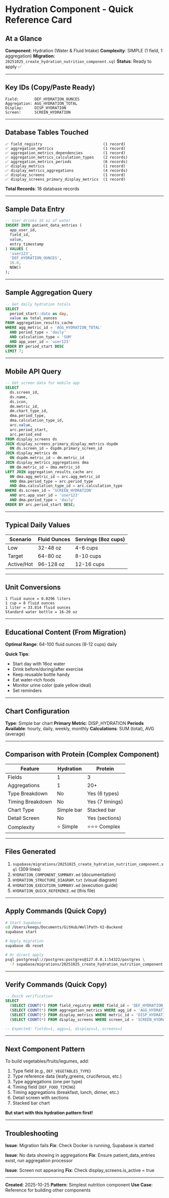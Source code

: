 # Hydration Component - Quick Reference Card

## At a Glance

**Component**: Hydration (Water & Fluid Intake)
**Complexity**: SIMPLE (1 field, 1 aggregation)
**Migration**: `20251025_create_hydration_nutrition_component.sql`
**Status**: Ready to apply ✅

---

## Key IDs (Copy/Paste Ready)

```
Field:       DEF_HYDRATION_OUNCES
Aggregation: AGG_HYDRATION_TOTAL
Display:     DISP_HYDRATION
Screen:      SCREEN_HYDRATION
```

---

## Database Tables Touched

```
✅ field_registry                           (1 record)
✅ aggregation_metrics                      (1 record)
✅ aggregation_metrics_dependencies         (1 record)
✅ aggregation_metrics_calculation_types    (2 records)
✅ aggregation_metrics_periods              (6 records)
✅ display_metrics                          (1 record)
✅ display_metrics_aggregations             (4 records)
✅ display_screens                          (1 record)
✅ display_screens_primary_display_metrics  (1 record)
```

**Total Records**: 18 database records

---

## Sample Data Entry

```sql
-- User drinks 16 oz of water
INSERT INTO patient_data_entries (
  app_user_id,
  field_id,
  value,
  entry_timestamp
) VALUES (
  'user123',
  'DEF_HYDRATION_OUNCES',
  16.0,
  NOW()
);
```

---

## Sample Aggregation Query

```sql
-- Get daily hydration totals
SELECT 
  period_start::date as day,
  value as total_ounces
FROM aggregation_results_cache
WHERE agg_metric_id = 'AGG_HYDRATION_TOTAL'
  AND period_type = 'daily'
  AND calculation_type = 'SUM'
  AND app_user_id = 'user123'
ORDER BY period_start DESC
LIMIT 7;
```

---

## Mobile API Query

```sql
-- Get screen data for mobile app
SELECT 
  ds.screen_id,
  ds.name,
  ds.icon,
  dm.metric_id,
  dm.chart_type_id,
  dma.period_type,
  dma.calculation_type_id,
  arc.value,
  arc.period_start,
  arc.period_end
FROM display_screens ds
JOIN display_screens_primary_display_metrics dspdm 
  ON ds.screen_id = dspdm.primary_screen_id
JOIN display_metrics dm 
  ON dspdm.metric_id = dm.metric_id
JOIN display_metrics_aggregations dma 
  ON dm.metric_id = dma.metric_id
LEFT JOIN aggregation_results_cache arc 
  ON dma.agg_metric_id = arc.agg_metric_id
  AND dma.period_type = arc.period_type
  AND dma.calculation_type_id = arc.calculation_type
WHERE ds.screen_id = 'SCREEN_HYDRATION'
  AND arc.app_user_id = 'user123'
  AND dma.period_type = 'daily'
ORDER BY arc.period_start DESC;
```

---

## Typical Daily Values

| Scenario | Fluid Ounces | Servings (8oz cups) |
|----------|--------------|---------------------|
| Low | 32-48 oz | 4-6 cups |
| Target | 64-80 oz | 8-10 cups |
| Active/Hot | 96-128 oz | 12-16 cups |

---

## Unit Conversions

```
1 fluid ounce = 0.0296 liters
1 cup = 8 fluid ounces
1 liter = 33.814 fluid ounces
Standard water bottle = 16-20 oz
```

---

## Educational Content (From Migration)

**Optimal Range**: 64-100 fluid ounces (8-12 cups) daily

**Quick Tips**:
- Start day with 16oz water
- Drink before/during/after exercise
- Keep reusable bottle handy
- Eat water-rich foods
- Monitor urine color (pale yellow ideal)
- Set reminders

---

## Chart Configuration

**Type**: Simple bar chart
**Primary Metric**: DISP_HYDRATION
**Periods Available**: hourly, daily, weekly, monthly
**Calculations**: SUM (total), AVG (average)

---

## Comparison with Protein (Complex Component)

| Feature | Hydration | Protein |
|---------|-----------|---------|
| Fields | 1 | 3 |
| Aggregations | 1 | 20+ |
| Type Breakdown | No | Yes (6 types) |
| Timing Breakdown | No | Yes (7 timings) |
| Chart Type | Simple bar | Stacked bar |
| Detail Screen | No | Yes (sections) |
| Complexity | ⭐ Simple | ⭐⭐⭐ Complex |

---

## Files Generated

1. `supabase/migrations/20251025_create_hydration_nutrition_component.sql` (309 lines)
2. `HYDRATION_COMPONENT_SUMMARY.md` (documentation)
3. `HYDRATION_STRUCTURE_DIAGRAM.txt` (visual diagram)
4. `HYDRATION_EXECUTION_SUMMARY.md` (execution guide)
5. `HYDRATION_QUICK_REFERENCE.md` (this file)

---

## Apply Commands (Quick Copy)

```bash
# Start Supabase
cd /Users/keegs/Documents/GitHub/WellPath-V2-Backend
supabase start

# Apply migration
supabase db reset

# Or direct apply
psql postgresql://postgres:postgres@127.0.0.1:54322/postgres \
  -f supabase/migrations/20251025_create_hydration_nutrition_component.sql
```

---

## Verify Commands (Quick Copy)

```sql
-- Quick verification
SELECT 
  (SELECT COUNT(*) FROM field_registry WHERE field_id = 'DEF_HYDRATION_OUNCES') as fields,
  (SELECT COUNT(*) FROM aggregation_metrics WHERE agg_id = 'AGG_HYDRATION_TOTAL') as aggs,
  (SELECT COUNT(*) FROM display_metrics WHERE metric_id = 'DISP_HYDRATION') as displays,
  (SELECT COUNT(*) FROM display_screens WHERE screen_id = 'SCREEN_HYDRATION') as screens;

-- Expected: fields=1, aggs=1, displays=1, screens=1
```

---

## Next Component Pattern

To build vegetables/fruits/legumes, add:
1. Type field (e.g., `DEF_VEGETABLES_TYPE`)
2. Type reference data (leafy_greens, cruciferous, etc.)
3. Type aggregations (one per type)
4. Timing field (`DEF_FOOD_TIMING`)
5. Timing aggregations (breakfast, lunch, dinner, etc.)
6. Detail screen with sections
7. Stacked bar chart

**But start with this hydration pattern first!**

---

## Troubleshooting

**Issue**: Migration fails
**Fix**: Check Docker is running, Supabase is started

**Issue**: No data showing in aggregations
**Fix**: Ensure patient_data_entries exist, run aggregation processor

**Issue**: Screen not appearing
**Fix**: Check display_screens.is_active = true

---

**Created**: 2025-10-25
**Pattern**: Simplest nutrition component
**Use Case**: Reference for building other components
